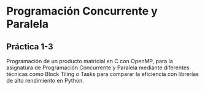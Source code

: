 # Programación Concurrente y Paralela

## Práctica 1-3
Programación de un producto matricial en C con OpenMP, para la asignatura de Programación Concurrente y Paralela mediante diferentes técnicas como Block Tiling o Tasks para comparar la eficiencia con librerías de alto rendimiento en Python.

